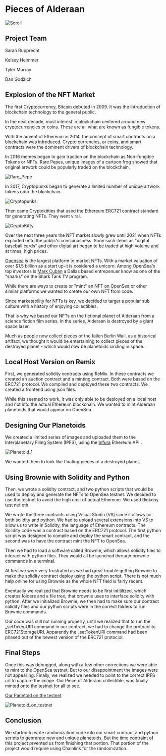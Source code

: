 # Pieces of Alderaan

![Scroll](Dan/PNG/Scroll.PNG "Pieces of Alderaan")

## Project Team
Sarah Rupprecht

Kelsey Heimmer

Tyler Murray

Dan Godzich

## Explosion of the NFT Market

The first Cryptocurrency, Bitcoin debuted in 2009. It was the introduction of blockchain technology to the general public. 

In the next decade, most interest in blockchain centered around new cryptocurrencies or coins. These are all what are known as fungible tokens.

With the advent of Ethereum in 2014, the concept of smart contracts on a blockchain was introduced. Crypto currencies, or coins, and smart contracts were the dominent drivers of blockchain technology.

In 2016 memes began to gain traction on the blockchain as Non-fungible Tokens or NFTs. Rare Pepes, unique images of a cartoon frog showed that original artwork could be popularly traded on the
blockchain. 

![Rare_Pepe](Dan/PNG/rare-pepe-money.png "Rare Pepe Money")

In 2017, Cryptopunks began to generate a limited number of unique artwork tokens onto the blockchain.

![Cryptopunks](Dan/PNG/punk-variety-2x.png "Cryptopunks")

Then came Cryptokitties that used the Ethereum ERC721 contract standard for generating NFTs. They went viral. 

![CryptoKitty](Dan/PNG/CryptoKitty.png "CryptoKitty")

Over the next three years the NFT market slowly grew until 2021 when NFTs exploded onto the public's consciousness. Soon such items as "digital baseball cards" and other digital art began to be traded at high volume and at times, high prices.

[Opensea](https://opensea.io/) is the largest platform to market NFTs. With a market valuation of over $1.5 billion as a start up-it is cosidered a unicorn. Among OpenSea's top investors is [Mark Cuban](https://en.wikipedia.org/wiki/Mark_Cuban) a Dallas based entrepenuer know as one of the "sharks" on the Shark Tank TV program.

While there are ways to create or "mint" an NFT on OpenSea or other similar platforms we wanted to create our own NFT from code. 

Since marketability for NFTs is key, we decided to target a popular sub culture with a history of enjoying collectibles. 

That is why we based our NFTs on the fictional planet of Alderaan from a science fiction film series. In the series, Alderaan is destroyed by a giant space laser.

Much as people now collect pieces of the fallen Berlin Wall, as a historical artifact, we thought it would be entertaining to collect pieces of the destroyed planet - which would now be planetoids circling in space.

## Local Host Version on Remix

First, we generated solidity contracts using ReMix. In these contracts we created an auction contract and a minting contract. Both were based on the ERC721 protocol. We compiled and deployed these two contracts. We created a frontend using json files. 

While this seemed to work, it was only able to be deployed on a local host and not into the actual Ethereum blockchain. We wanted to mint Alderaan planetoids that would appear on OpenSea. 

## Designing Our Planetoids

We created a limited series of images and uploaded them to the Interplanetary Filing System (IPFS), using the [Infura](https://infura.io/?utm_source=blog&utm_medium=Tutorial:%20Getting%20Started&utm_campaign=Tutorials) Ethereum API . 

![Planetoid_1](Dan/PNG/Planetoid_1.png "Planetoid 1")

We wanted them to look like floating pieces of a destroyed planet.

## Using Brownie with Solidity and Python

Then, we wrote a solidity contract, and two python scripts that would be used to deploy and generate the NFTs to OpenSea testnet. We decided to use the testnet to avoid the high cost of actual Ethereum. We used Rinkeby test net eth.

We wrote the three contracts using Visual Studio (VS) since it allows for both solidity and python. We had to upload several extensions into VS to allow us to write in Solidity, the language of Ethereum contracts. The Solidity code was a contract based on the ERC721 protocol. The first python script was designed to compile and deploy the smart contract, and the second was to have the contract mint the NFT to OpenSea. 

Then we had to load a software called Brownie, which allows solidity files to interact with python files. They would all be launched through brownie commands in a terminal.

At first we were very frustrated as we had great trouble getting Brownie to make the solidity contract deploy using the python script. There is not much help online for using Brownie as the whole NFT field is fairly recent.

Eventually we realized that Brownie needs to be first intitilized, which creates folders and a file tree, that brownie uses to interface solidity with python. After we initialized Brownie, we then had to make sure our contract solidity files and our python scripts were in the correct folders to run Brownie commands. 

Our code was still not running properly, until we realized that to run the _setTokenURI command in our contract, we had to change the protocol to ERC721StorageURI. Apparently the _setTokenURI command had been phased out of the newest version of the ERC721 protociol.

## Final Steps

Once this was debugged, along with a few other corrections we were able to mint to the OpenSea testnet. But to our disappointment the images were not appearing. Finally, we realized we needed to point to the correct IPFS url to capture the image. Our Piece of Alderaan collectible, was finally minted onto the testnet for all to see. 

[Our Panetoid on the testnet](https://files.slack.com/files-pri/T01S3KQNZDK-F02GJV38TDE/image.png)

![Planetoid_on_testnet](Dan/PNG/Planetoid_on_testnet.png "Planetoid on testnet")

## Conclusion

We started to write randomization code into our smart contract and python scripts to genrerate new and unique planetoids. But the time contraint of this project prvented us from finishing that portion. That portion of the project would require using Chainlink for the randomization.   



















